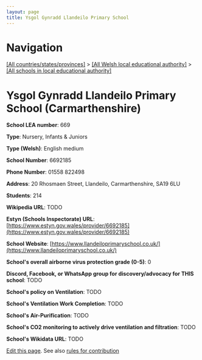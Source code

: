 ```yaml
---
layout: page
title: Ysgol Gynradd Llandeilo Primary School
---
```

# Navigation

[[All countries/states/provinces]](../../..) > [[All Welsh local educational authority]](../..) > [[All schools in local educational authority]](..)

# Ysgol Gynradd Llandeilo Primary School (Carmarthenshire)

**School LEA number**: 669

**Type**: Nursery, Infants & Juniors

**Type (Welsh)**: English medium

**School Number**: 6692185

**Phone Number**: 01558 822498

**Address**: 20 Rhosmaen Street, Llandeilo, Carmarthenshire, SA19 6LU

**Students**: 214

**Wikipedia URL**: TODO

**Estyn (Schools Inspectorate) URL**: [https://www.estyn.gov.wales/provider/6692185](https://www.estyn.gov.wales/provider/6692185)

**School Website**: [https://www.llandeiloprimaryschool.co.uk/](https://www.llandeiloprimaryschool.co.uk/)

**School's overall airborne virus protection grade (0-5)**: 0

**Discord, Facebook, or WhatsApp group for discovery/advocacy for THIS school**: TODO

**School's policy on Ventilation**: TODO

**School's Ventilation Work Completion**: TODO

**School's Air-Purification**: TODO

**School's CO2 monitoring to actively drive ventilation and filtration**: TODO

**School's Wikidata URL**: TODO




[Edit this page](https://github.com/VentilationProject/Wales/edit/prif/./Carmarthenshire/Ysgol_Gynradd_Llandeilo_Primary_School.md). See also [rules for contribution](../../../contribution-rules/)